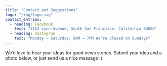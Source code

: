 ```yaml
---
title: "Contact and Suggestions"
logo: "/img/logo.svg"
contact_entries:
  - heading: Facebook
    text: "3153 Lynn Avenue, South San Francisco, California 94080"
  - heading: Instagram
    text: "Monday – Saturday: 9AM – 7PM We’re closed on Sundays"
---
```


We’d love to hear your ideas for good news stories. Submit your idea and a photo below, or just send us a nice message :)
